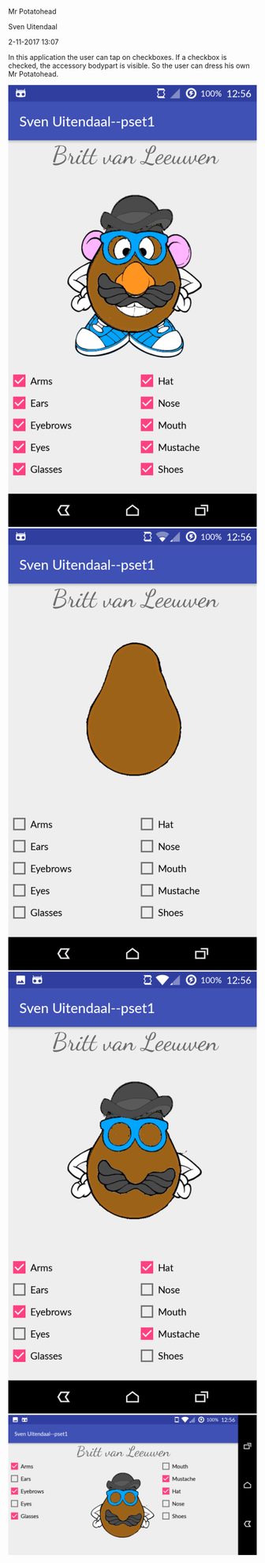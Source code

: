 Mr Potatohead

Sven Uitendaal

2-11-2017 13:07

In this application the user can tap on checkboxes. If a checkbox is checked, the accessory bodypart is visible.
So the user can dress his own Mr Potatohead. 

![alt text](https://github.com/suitendaal/SvenUitendaalpset1/blob/master/doc/Screenshot_20171102-125608.png)
![alt text](https://github.com/suitendaal/SvenUitendaalpset1/blob/master/doc/Screenshot_20171102-125619.png)
![alt text](https://github.com/suitendaal/SvenUitendaalpset1/blob/master/doc/Screenshot_20171102-125630.png)
![alt text](https://github.com/suitendaal/SvenUitendaalpset1/blob/master/doc/Screenshot_20171102-125636.png)
